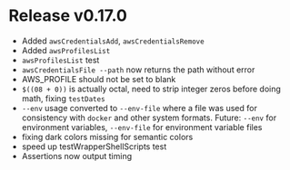 # Release v0.17.0

- Added `awsCredentialsAdd`, `awsCredentialsRemove`
- Added `awsProfilesList`
- `awsProfilesList` test
- `awsCredentialsFile --path` now returns the path without error
- AWS_PROFILE should not be set to blank
- `$((08 + 0))` is actually octal, need to strip integer zeros before doing math, fixing `testDates`
- `--env` usage converted to `--env-file` where a file was used for consistency with `docker` and other system formats.
  Future: `--env` for environment variables, `--env-file` for environment variable files
- fixing dark colors missing for semantic colors
- speed up testWrapperShellScripts test
- Assertions now output timing
